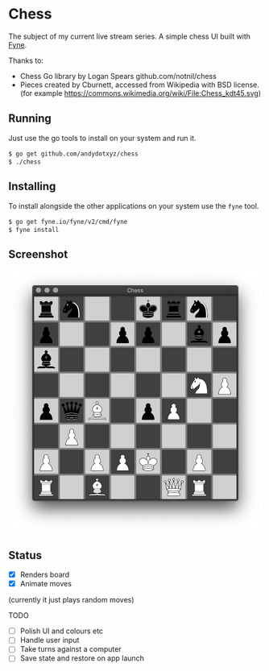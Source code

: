# Chess

The subject of my current live stream series.
A simple chess UI built with [Fyne](https://fyne.io).

Thanks to:

* Chess Go library by Logan Spears github.com/notnil/chess
* Pieces created by Cburnett, accessed from Wikipedia with BSD license.
(for example https://commons.wikimedia.org/wiki/File:Chess_kdt45.svg)


## Running

Just use the go tools to install on your system and run it.

    $ go get github.com/andydotxyz/chess
    $ ./chess

## Installing

To install alongside the other applications on your system use the `fyne` tool.

    $ go get fyne.io/fyne/v2/cmd/fyne
    $ fyne install

## Screenshot

![](/img/screenshot.png)

## Status

- [x] Renders board
- [x] Animate moves

(currently it just plays random moves)

TODO

- [ ] Polish UI and colours etc
- [ ] Handle user input
- [ ] Take turns against a computer
- [ ] Save state and restore on app launch

